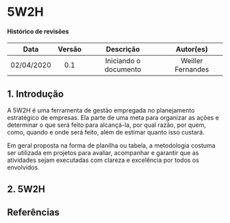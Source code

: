 # 5W2H

#### Histórico de revisões
|   Data   |  Versão  |        Descrição       |          Autor(es)          |
|:--------:|:--------:|:----------------------:|:---------------------------:|
|02/04/2020|   0.1    | Iniciando o documento  |  Weiller Fernandes  |

## 1. Introdução

A 5W2H é uma ferramenta de gestão empregada no planejamento estratégico de empresas. Ela parte de uma meta para organizar as ações e determinar o que será feito para alcançá-la, por qual razão, por quem, como, quando e onde será feito, além de estimar quanto isso custará.

Em geral proposta na forma de planilha ou tabela, a metodologia costuma ser utilizada em projetos para avaliar, acompanhar e garantir que as atividades sejam executadas com clareza e excelência por todos os envolvidos.

## 2. 5W2H

## Referências
